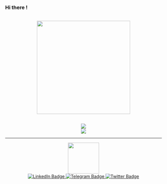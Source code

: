 ### Hi there !
<br>
<div align="center">
  <img src="https://media2.giphy.com/media/v1.Y2lkPTc5MGI3NjExNWhpOXpnM3JhZmJ2czF6cXQyZ3k2ZjBwdGU5bzJwamNwcWV5bXZsNyZlcD12MV9pbnRlcm5hbF9naWZfYnlfaWQmY3Q9Zw/qgQUggAC3Pfv687qPC/giphy.gif" height="300"/>
</div>
<br>
<p align="center">
  <img src="https://skillicons.dev/icons?i=java,spring,ts,nodejs,react,mongodb,postgres,prisma,nest" />
  <br>
  <img src="https://skillicons.dev/icons?i=html,css,tailwind,js,vue,git,postman,figma" />
</p>

<hr>

<div id="header" align="center">
  <img src="https://media.giphy.com/media/M9gbBd9nbDrOTu1Mqx/giphy.gif" width="100"/>
</div>

 <div id="badges" align="center">
  <a href="your-linkedin-URL">
    <img src="https://img.shields.io/badge/LinkedIn-blue?style=for-the-badge&logo=linkedin&logoColor=white" alt="LinkedIn Badge"/>
  </a>
  <a href="your-youtube-URL">
    <img src="https://img.shields.io/badge/YouTube-red?style=for-the-badge&logo=youtube&logoColor=white" alt="Telegram Badge"/>
  </a>
  <a href="your-twitter-URL">
    <img src="https://img.shields.io/badge/Twitter-blue?style=for-the-badge&logo=twitter&logoColor=white" alt="Twitter Badge"/>
  </a>
</div>
